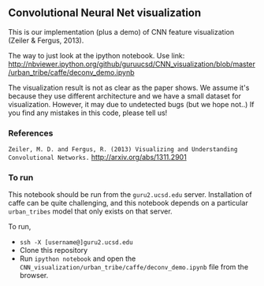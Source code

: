 ## Convolutional Neural Net visualization

This is our implementation (plus a demo) of CNN feature visualization (Zeiler & Fergus, 2013).

The way to just look at the ipython notebook. Use link: http://nbviewer.ipython.org/github/guruucsd/CNN_visualization/blob/master/urban_tribe/caffe/deconv_demo.ipynb

The visualization result is not as clear as the paper shows. We assume it's because they use different architecture and we have a small dataset for visualization.  However, it may due to undetected bugs (but we hope not..)  If you find any mistakes in this code, please tell us!


### References

`Zeiler, M. D. and Fergus, R. (2013) Visualizing and Understanding Convolutional Networks.` http://arxiv.org/abs/1311.2901


### To run

This notebook should be run from the `guru2.ucsd.edu` server.  Installation of caffe can be quite challenging, and this notebook depends on a particular `urban_tribes` model that only exists on that server.

To run,
* `ssh -X [username@]guru2.ucsd.edu`
* Clone this repository
* Run `ipython notebook` and open the `CNN_visualization/urban_tribe/caffe/deconv_demo.ipynb` file from the browser.
